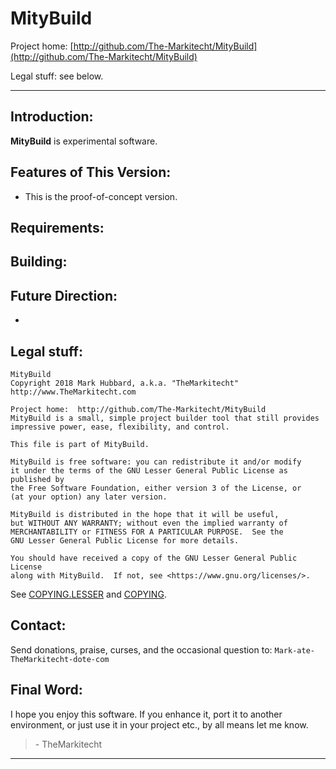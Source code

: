 # MityBuild

Project home:  [http://github.com/The-Markitecht/MityBuild](http://github.com/The-Markitecht/MityBuild)

Legal stuff:  see below.

---

## Introduction:

**MityBuild** is experimental software.

## Features of This Version:

* This is the proof-of-concept version.

## Requirements:



## Building:



## Future Direction:

*

## Legal stuff:
```
MityBuild
Copyright 2018 Mark Hubbard, a.k.a. "TheMarkitecht"
http://www.TheMarkitecht.com

Project home:  http://github.com/The-Markitecht/MityBuild
MityBuild is a small, simple project builder tool that still provides
impressive power, ease, flexibility, and control.

This file is part of MityBuild.

MityBuild is free software: you can redistribute it and/or modify
it under the terms of the GNU Lesser General Public License as published by
the Free Software Foundation, either version 3 of the License, or
(at your option) any later version.

MityBuild is distributed in the hope that it will be useful,
but WITHOUT ANY WARRANTY; without even the implied warranty of
MERCHANTABILITY or FITNESS FOR A PARTICULAR PURPOSE.  See the
GNU Lesser General Public License for more details.

You should have received a copy of the GNU Lesser General Public License
along with MityBuild.  If not, see <https://www.gnu.org/licenses/>.
```

See [COPYING.LESSER](COPYING.LESSER) and [COPYING](COPYING).

## Contact:

Send donations, praise, curses, and the occasional question to: `Mark-ate-TheMarkitecht-dote-com`

## Final Word:

I hope you enjoy this software.  If you enhance it, port it to another environment,
or just use it in your project etc., by all means let me know.

>  \- TheMarkitecht

---
